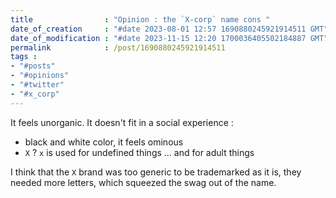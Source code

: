 ```yaml
---
title                : "Opinion : the `X-corp` name cons "
date_of_creation     : "#date 2023-08-01 12:57 1690880245921914511 GMT"
date_of_modification : "#date 2023-11-15 12:20 1700036405502184887 GMT"
permalink            : /post/1690880245921914511
tags :
- "#posts"
- "#opinions"
- "#twitter"
- "#x_corp"
---
```


It feels unorganic. It doesn't fit in a social experience :  
- black and white color, it feels ominous
- `X` ? `x` is used for undefined things ... and for adult things

I think that the `X` brand was too generic to be trademarked as it is, they needed more letters, which squeezed the swag out of the name.
